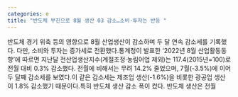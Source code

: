 ```yaml
---
categories: e
title: "반도체 부진으로 8월 생산 03 감소…소비·투자는 반등 "
---
```

반도체 경기 위축 등의 영향으로 8월 산업생산이 감소하며 두 달 연속 감소세를 기록했다. 다만, 소비와 투자는 증가세로 전환했다.통계청이 발표한 ‘2022년 8월 산업활동동향’에 따르면 지난달 전산업생산지수(계절조정·농림어업 제외)는 117.4(2015년=100)로 전월 대비 0.3% 감소했다. 전월에 비해서는 무려 14.2% 줄었으며, 7월(-3.5%)에 이어 두 달째 감소세를 보였다.이 같은 감소세는 제조업 생산(-1.6%)을 비롯한 광공업 생산이 1.8% 감소했기 때문이다.특히 반도체 생산 감소 폭이 컸다. 반도체 생산은 전월